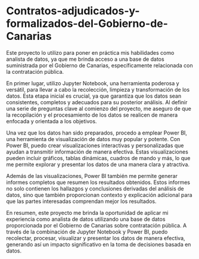 # Contratos-adjudicados-y-formalizados-del-Gobierno-de-Canarias

Este proyecto lo utilizo para poner en práctica mis habilidades como analista de datos, ya que me brinda acceso a una base de datos suministrada por el Gobierno de Canarias, específicamente relacionada con la contratación pública.

En primer lugar, utilizo Jupyter Notebook, una herramienta poderosa y versátil, para llevar a cabo la recolección, limpieza y transformación de los datos. Esta etapa inicial es crucial, ya que garantiza que los datos sean consistentes, completos y adecuados para su posterior análisis. Al definir una serie de preguntas clave al comienzo del proyecto, me aseguro de que la recopilación y el procesamiento de los datos se realicen de manera enfocada y orientada a los objetivos.

Una vez que los datos han sido preparados, procedo a emplear Power BI, una herramienta de visualización de datos muy popular y potente. Con Power BI, puedo crear visualizaciones interactivas y personalizadas que ayudan a transmitir información de manera efectiva. Estas visualizaciones pueden incluir gráficos, tablas dinámicas, cuadros de mando y más, lo que me permite explorar y presentar los datos de una manera clara y atractiva.

Además de las visualizaciones, Power BI también me permite generar informes completos que resumen los resultados obtenidos. Estos informes no solo contienen los hallazgos y conclusiones derivadas del análisis de datos, sino que también proporcionan contexto y explicación adicional para que las partes interesadas comprendan mejor los resultados.

En resumen, este proyecto me brinda la oportunidad de aplicar mi experiencia como analista de datos utilizando una base de datos proporcionada por el Gobierno de Canarias sobre contratación pública. A través de la combinación de Jupyter Notebook y Power BI, puedo recolectar, procesar, visualizar y presentar los datos de manera efectiva, generando así un impacto significativo en la toma de decisiones basada en datos.